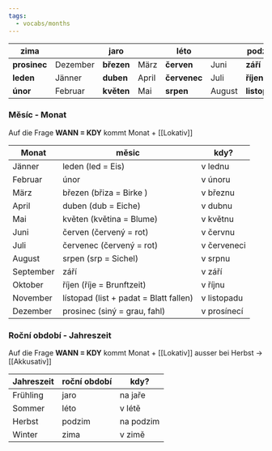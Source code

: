 ```yaml
---
tags:
  - vocabs/months
---
```


|**zima**| |**jaro**| |**léto**| |**podzim**| |
|---|---|---|---|---|---|---|---|
|**prosinec**|Dezember|**březen**|März|**červen**|Juni|**září**|September|
|**leden**|Jänner|**duben**|April|**červenec**|Juli|**říjen**|Oktober|
|**únor**|Februar|**květen**|Mai|**srpen**|August|**listopad**|Novemer|


### Měsíc - Monat

Auf die Frage **WANN = KDY** kommt Monat + [[Lokativ]]

| **Monat** | **měsic** | **kdy?** |
| --- | --- | --- |
| Jänner |leden (led = Eis)| v lednu| 
| Februar | únor | v únoru | 
| März | březen (břiza = Birke )| v březnu | 
| April | duben (dub = Eiche)| v dubnu |
| Mai | květen (květina = Blume)| v květnu |
| Juni | červen (červený = rot)| v červnu |
| Juli | červenec (červený = rot)| v červeneci |
| August| srpen (srp = Sichel)| v srpnu |
| September | září | v září |
| Oktober | říjen (říje = Brunftzeit)| v říjnu |
| November | lístopad (list + padat = Blatt fallen)| v listopadu |
| Dezember | prosinec (siný = grau, fahl) | v prosínecí |

### Roční období - Jahreszeit

Auf die Frage **WANN = KDY** kommt Monat + [[Lokativ]] ausser bei  Herbst -> [[Akkusativ]]

| **Jahreszeit** | **roční období** | **kdy?** |
| --- | --- | --- |
| Frühling | jaro | na jaře |
| Sommer | léto | v létě |
| Herbst | podzim | na podzim |
| Winter | zima | v zimě |


